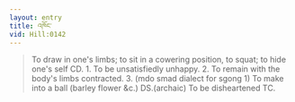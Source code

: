 ```yaml
---
layout: entry
title: འཁོང་
vid: Hill:0142
---
```

> To draw in one's limbs; to sit in a cowering position, to squat; to hide one's self CD\. 1\. To be unsatisfiedly unhappy\. 2\. To remain with the body's limbs contracted\. 3\. (mdo smad dialect for sgong 1) To make into a ball (barley flower &c\.) DS\.(archaic) To be disheartened TC\.


